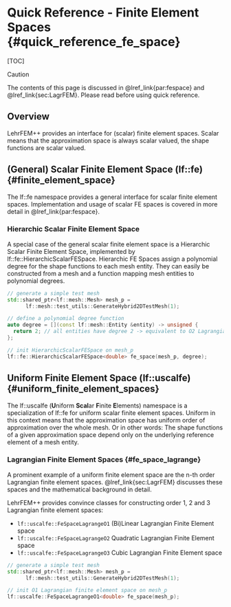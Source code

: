 # Quick Reference - Finite Element Spaces {#quick_reference_fe_space}

[TOC]

> [!caution]
> The contents of this page is discussed in @lref_link{par:fespace} and @lref_link{sec:LagrFEM}. Please read before using quick reference.

## Overview

LehrFEM++ provides an interface for (scalar) finite element spaces. Scalar means that the approximation space is always scalar valued, the shape functions are scalar valued.

<!-- TODO: Discuss important methods -->
<!-- TODO:  -->

## (General) Scalar Finite Element Space (lf::fe) {#finite_element_space}

The lf::fe namespace provides a general interface for scalar finite element spaces. Implementation and usage of scalar FE spaces is covered in more detail in @lref_link{par:fespace}.

### Hierarchic Scalar Finite Element Space

A special case of the general scalar finite element space is a Hierarchic Scalar Finite Element Space, implemented by  lf::fe::HierarchicScalarFESpace. Hierarchic FE Spaces assign a polynomial degree for the shape functions to each mesh entity. They can easily be constructed from a mesh and a function mapping mesh entities to polynomial degrees.

```cpp
// generate a simple test mesh
std::shared_ptr<lf::mesh::Mesh> mesh_p =
      lf::mesh::test_utils::GenerateHybrid2DTestMesh(1);

// define a polynomial degree function
auto degree = [](const lf::mesh::Entity &entity) -> unsigned {
  return 2; // all entities have degree 2 -> equivalent to O2 Lagrangian FESpace
};

// init HierarchicScalarFESpace on mesh_p
lf::fe::HierarchicScalarFESpace<double> fe_space(mesh_p, degree);
```

## Uniform Finite Element Space (lf::uscalfe) {#uniform_finite_element_spaces}

The lf::uscalfe (<strong>U</strong>niform <strong>Scal</strong>ar <strong>F</strong>inite <strong>E</strong>lements) namespace is a specialization of lf::fe for uniform scalar finite element spaces. Uniform in this context means that the approximation space has uniform order of approximation over the whole mesh. Or in other words: The shape functions of a given approximation space depend only on the underlying reference element of a mesh entity.

### Lagrangian Finite Element Spaces {#fe_space_lagrange}

A prominent example of a uniform finite element space are the n-th order Lagrangian finite element spaces. @lref_link{sec:LagrFEM} discusses these spaces and the mathematical background in detail.

LehrFEM++ provides convince classes for constructing order 1, 2 and 3 Lagrangian finite element spaces:

- `lf::uscalfe::FeSpaceLagrangeO1` (Bi)Linear Lagrangian Finite Element space
- `lf::uscalfe::FeSpaceLagrangeO2` Quadratic Lagrangian Finite Element space
- `lf::uscalfe::FeSpaceLagrangeO3` Cubic Lagrangian Finite Element space


```cpp
// generate a simple test mesh
std::shared_ptr<lf::mesh::Mesh> mesh_p =
      lf::mesh::test_utils::GenerateHybrid2DTestMesh(1);

// init O1 Lagrangian finite element space on mesh_p
lf::uscalfe::FeSpaceLagrangeO1<double> fe_space(mesh_p);
```
